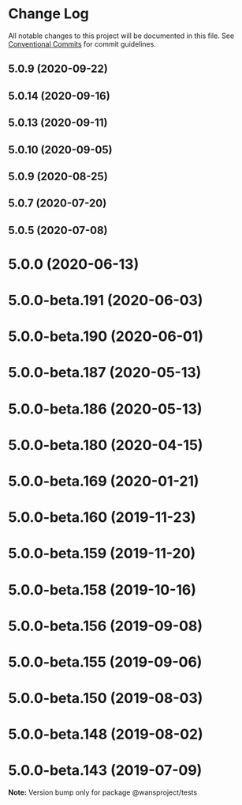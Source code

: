 # Change Log

All notable changes to this project will be documented in this file.
See [Conventional Commits](https://conventionalcommits.org) for commit guidelines.

## 5.0.9 (2020-09-22)



## 5.0.14 (2020-09-16)



## 5.0.13 (2020-09-11)



## 5.0.10 (2020-09-05)



## 5.0.9 (2020-08-25)



## 5.0.7 (2020-07-20)



## 5.0.5 (2020-07-08)



# 5.0.0 (2020-06-13)



# 5.0.0-beta.191 (2020-06-03)



# 5.0.0-beta.190 (2020-06-01)



# 5.0.0-beta.187 (2020-05-13)



# 5.0.0-beta.186 (2020-05-13)



# 5.0.0-beta.180 (2020-04-15)



# 5.0.0-beta.169 (2020-01-21)



# 5.0.0-beta.160 (2019-11-23)



# 5.0.0-beta.159 (2019-11-20)



# 5.0.0-beta.158 (2019-10-16)



# 5.0.0-beta.156 (2019-09-08)



# 5.0.0-beta.155 (2019-09-06)



# 5.0.0-beta.150 (2019-08-03)



# 5.0.0-beta.148 (2019-08-02)



# 5.0.0-beta.143 (2019-07-09)

**Note:** Version bump only for package @wansproject/tests
